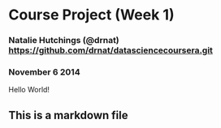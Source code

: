 # Course Project (Week 1)
### Natalie Hutchings (@drnat) https://github.com/drnat/datasciencecoursera.git
### November 6 2014

Hello World! 

## This is a markdown file
